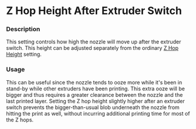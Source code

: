 Z Hop Height After Extruder Switch 
====
### **Description**
This setting controls how high the nozzle will move up after the extruder switch. This height can be adjusted separately from the ordinary [Z Hop Height](retraction_hop.md) setting.

### **Usage**
This can be useful since the nozzle tends to ooze more while it's been in stand-by while other extruders have been printing. This extra ooze will be bigger and thus requires a greater clearance between the nozzle and the last printed layer. Setting the Z hop height slightly higher after an extruder switch prevents the bigger-than-usual blob underneath the nozzle from hitting the print as well, without incurring additional printing time for most of the Z hops.